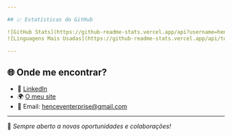 ```yaml
---

## 📈 Estatísticas do GitHub

![GitHub Stats](https://github-readme-stats.vercel.app/api?username=henceenterprise&show_icons=true&theme=radical)
![Linguagens Mais Usadas](https://github-readme-stats.vercel.app/api/top-langs/?username=henceenterprise&layout=compact&theme=radical)

---
```


## 🌐 Onde me encontrar?

- 💼 [LinkedIn](https://www.linkedin.com/in/david-vinagre-36495b195/) 
- 🌍 [O meu site](https://hence.pt) 
- 📧 Email: [henceventerprise@gmail.com](mailto:henceventerprise@gmail.com)

---

🎯 _Sempre aberto a novas oportunidades e colaborações!_
